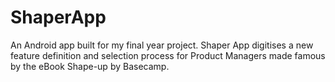 # ShaperApp
An Android app built for my final year project. Shaper App digitises a new feature definition and selection process for Product Managers made famous by the eBook Shape-up by Basecamp.
